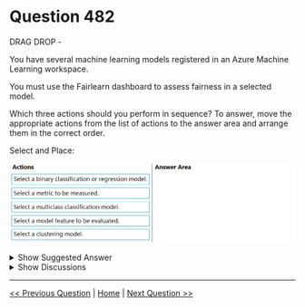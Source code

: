 # Question 482

DRAG DROP -

You have several machine learning models registered in an Azure Machine Learning workspace.

You must use the Fairlearn dashboard to assess fairness in a selected model.

Which three actions should you perform in sequence? To answer, move the appropriate actions from the list of actions to the answer area and arrange them in the correct order.

Select and Place:

![Question Image](../images/q482_q_0044900001.png)

<details>
  <summary>Show Suggested Answer</summary>

<img src="../images/q482_ans_0_0045000001.png" alt="Answer Image"><br>

<p>Step 1: Select a model feature to be evaluated.</p>
<p>Step 2: Select a binary classification or regression model.</p>
<p>Register your models within Azure Machine Learning. For convenience, store the results in a dictionary, which maps the id of the registered model (a string in name:version format) to the predictor itself.</p>
<p>Example:</p>
<p>model_dict = {}</p>
<p>lr_reg_id = register_model(&quot;fairness_logistic_regression&quot;, lr_predictor) model_dict[lr_reg_id] = lr_predictor svm_reg_id = register_model(&quot;fairness_svm&quot;, svm_predictor) model_dict[svm_reg_id] = svm_predictor</p>
<p>Step 3: Select a metric to be measured</p>
<p>Precompute fairness metrics.</p>
<p>Create a dashboard dictionary using Fairlearn&#x27;s metrics package.</p>
<p>Reference:</p>
<p>https://docs.microsoft.com/en-us/azure/machine-learning/how-to-machine-learning-fairness-aml</p>

</details>

<details>
  <summary>Show Discussions</summary>

<blockquote><p><strong>ranjsi01</strong> <code>(Tue 25 Jan 2022 20:12)</code> - <em>Upvotes: 11</em></p><p>model, feature, metric (just switch a and b in answer area)</p></blockquote>
<blockquote><p><strong>giusecozza</strong> <code>(Thu 08 Sep 2022 08:37)</code> - <em>Upvotes: 1</em></p><p>Yes, it seems the right order. Just take a look at the notebook from MS Learn:

https://microsoftlearning.github.io/mslearn-dp100/instructions/15-detect-unfairness.html</p></blockquote>

<blockquote><p><strong>JTWang</strong> <code>(Tue 25 Oct 2022 06:07)</code> - <em>Upvotes: 3</em></p><p>Answers do not need to be in order.
Smple Code:
sf = { &#x27;Race&#x27;: A_test.race, &#x27;Sex&#x27;: A_test.sex }

from fairlearn.metrics.\_group_metric_set import \_create_group_metric_set

dash_dict = \_create_group_metric_set(y_true=Y_test,
predictions=ys_pred,
sensitive_features=sf,
prediction_type=&#x27;binary_classification&#x27;)

https://learn.microsoft.com/zh-tw/azure/machine-learning/how-to-machine-learning-fairness-aml</p></blockquote>

<blockquote><p><strong>JTWang</strong> <code>(Tue 25 Oct 2022 06:10)</code> - <em>Upvotes: 2</em></p><p>My fault, the answers need to be in order.</p></blockquote>
<blockquote><p><strong>phdykd</strong> <code>(Fri 24 Feb 2023 05:09)</code> - <em>Upvotes: 6</em></p><p>The three actions that you should perform in sequence to use the Fairlearn dashboard to assess fairness in a selected model are:

Select a binary classification or regression model: Fairlearn is a toolkit for assessing and improving fairness in binary classification and regression models. Therefore, you need to select a model that falls into one of these two categories.

Select a metric to be measured: After selecting the model, you need to choose a metric to be measured. Fairlearn provides a range of fairness metrics, such as demographic parity, equalized odds, and equal opportunity, that can be used to assess how the model performs across different groups.

Select a model feature to be evaluated: Once you have selected the model and the metric, you need to choose a model feature to be evaluated. This could be any feature that you believe may have an impact on the fairness of the model, such as race, gender, or age. You can use Fairlearn to analyze the model&#x27;s performance across different subgroups based on this feature.</p></blockquote>

<blockquote><p><strong>evangelist</strong> <code>(Mon 24 Jun 2024 09:39)</code> - <em>Upvotes: 3</em></p><p>Fairlearn works with binary classification or regression models, so you need to select one of these first.
Next, you need to choose what metric you want to use to measure fairness.
Finally, you select which feature of the model you want to evaluate for fairness.</p></blockquote>
<blockquote><p><strong>gunn_m</strong> <code>(Sun 01 Dec 2024 18:03)</code> - <em>Upvotes: 1</em></p><p>I agree</p></blockquote>
<blockquote><p><strong>vv_bb</strong> <code>(Sun 26 Nov 2023 12:49)</code> - <em>Upvotes: 1</em></p><p>model, feature, metric

https://youtu.be/1Au1z9CtLq4?si=lIJumgmRfsC7Ad2V&amp;t=2346</p></blockquote>

<blockquote><p><strong>therealola</strong> <code>(Sat 18 Jun 2022 01:52)</code> - <em>Upvotes: 2</em></p><p>On exam 18-06-22</p></blockquote>
<blockquote><p><strong>ning</strong> <code>(Tue 14 Jun 2022 17:26)</code> - <em>Upvotes: 1</em></p><p>it can be only binary classifier or regression model
select a feature
select a  performance metric
select a fairness metric</p></blockquote>
<blockquote><p><strong>kkkk_jjjj</strong> <code>(Fri 18 Mar 2022 09:48)</code> - <em>Upvotes: 4</em></p><p>on exam 18/03/2022</p></blockquote>

</details>

---

[<< Previous Question](question_481.md) | [Home](/index.md) | [Next Question >>](question_483.md)
